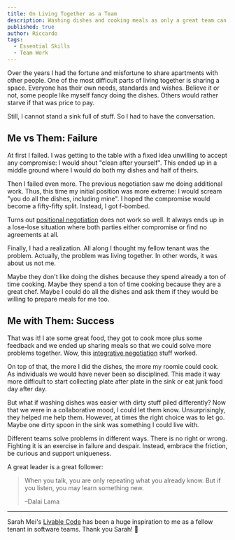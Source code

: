 ```yaml
---
title: On Living Together as a Team
description: Washing dishes and cooking meals as only a great team can do
published: true
author: Riccardo
tags:
  - Essential Skills
  - Team Work
---
```


Over the years I had the fortune and misfortune to share apartments with other people. One of the most difficult parts of living together is sharing a space. Everyone has their own needs, standards and wishes. Believe it or not, some people like myself fancy doing the dishes. Others would rather starve if that was price to pay.

Still, I cannot stand a sink full of stuff. So I had to have the conversation.

## Me vs Them: Failure

At first I failed. I was getting to the table with a fixed idea unwilling to accept any compromise: I would shout "clean after yourself". This ended up in a middle ground where I would do both my dishes and half of theirs.

Then I failed even more. The previous negotiation saw me doing additional work. Thus, this time my initial position was more extreme: I would scream "you do all the dishes, including mine". I hoped the compromise would become a fifty-fifty split. Instead, I got f-bombed.

Turns out [positional negotiation](https://en.wikipedia.org/wiki/Negotiation#Distributive_negotiation) does not work so well. It always ends up in a lose-lose situation where both parties either compromise or find no agreements at all.

Finally, I had a realization. All along I thought my fellow tenant was the problem. Actually, the problem was living together. In other words, it was about us not me.

Maybe they don't like doing the dishes because they spend already a ton of time cooking. Maybe they spend a ton of time cooking because they are a great chef. Maybe I could do all the dishes and ask them if they would be willing to prepare meals for me too.

## Me with Them: Success

That was it! I ate some great food, they got to cook more plus some feedback and we ended up sharing meals so that we could solve more problems together. Wow, this [integrative negotiation](https://en.wikipedia.org/wiki/Negotiation#Integrative_negotiation) stuff worked.

On top of that, the more I did the dishes, the more my roomie could cook. As individuals we would have never been so disciplined. This made it way more difficult to start collecting plate after plate in the sink or eat junk food day after day.

But what if washing dishes was easier with dirty stuff piled differently? Now that we were in a collaborative mood, I could let them know. Unsurprisingly, they helped me help them. However, at times the right choice was to let go. Maybe one dirty spoon in the sink was something I could live with.

Different teams solve problems in different ways. There is no right or wrong. Fighting it is an exercise in failure and despair. Instead, embrace the friction, be curious and support uniqueness.

A great leader is a great follower:

> When you talk, you are only repeating what you already know. But if you listen, you may learn something new.
>
> –Dalai Lama

---

Sarah Mei's [Livable Code](https://www.youtube.com/watch?v=lI77oMKr5EY) has been a huge inspiration to me as a fellow tenant in software teams. Thank you Sarah! 🙏
